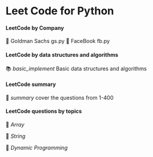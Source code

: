 # Leet Code for  Python

#### LeetCode by Company
 :shaved_ice: Goldman Sachs gs.py
 :shaved_ice: FaceBook fb.py
#### LeetCode by data structures and algorithms
:books: *basic_implement* Basic data structures and algorithms
#### LeetCode summary
:page_with_curl: *summary*  cover the questions from 1-400
#### LeetCode questions by topics
:dart: *Array*

:dart: *String*

:dart: *Dynamic Programming*